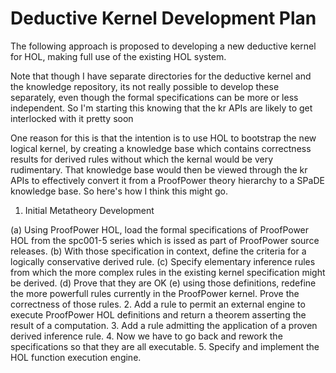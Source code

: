 # Deductive Kernel Development Plan

The following approach is proposed to developing a new deductive kernel for HOL, making full use of the existing HOL system.

Note that though I have separate directories for the deductive kernel and the knowledge repository, its not really possible to develop these separately, even though the formal specifications can be more or less independent.
So I'm starting this knowing that the kr APIs are likely to get interlocked with it pretty soon

One reason for this is that the intention is to use HOL to bootstrap the new logical kernel, by creating a knowledge base which contains correctness results for derived rules without which the kernal would be very rudimentary.
That knowledge base would then be viewed through the kr APIs to effectively convert it from a ProofPower theory hierarchy to a SPaDE knowledge base.
So here's how I think this might go.

1. Initial Metatheory Development

(a) Using ProofPower HOL, load the formal specifications of ProofPower HOL from the spc001-5 series which is issed as part of ProofPower source releases.
(b) With those specification in context, define the criteria for a logically conservative derived rule.
(c) Specify elementary inference rules from which the more complex rules in the existing kernel specification might be derived.
(d) Prove that they are OK
(e) using those definitions, redefine the more powerfull rules currently in the ProofPower kernel.
Prove the correctness of those rules.
2. Add a rule to permit an external engine to execute ProofPower HOL definitions and return a theorem asserting the result of a computation.
3. Add a rule admitting the application of a proven derived inference rule.
4. Now we have to go back and rework the specifications so that they are all executable.
5. Specify and implement the HOL function execution engine.